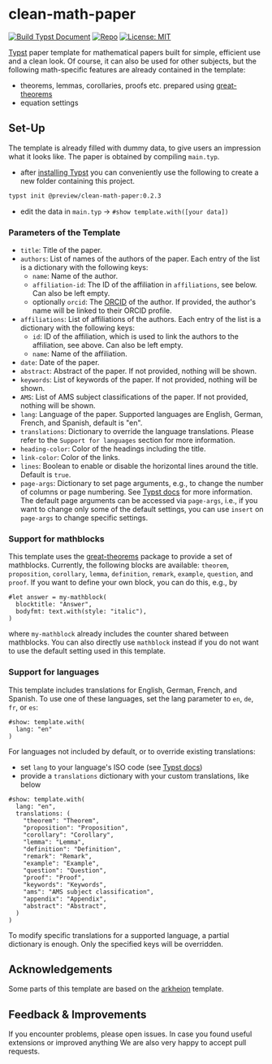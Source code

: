 # clean-math-paper

[![Build Typst Document](https://github.com/JoshuaLampert/clean-math-paper/actions/workflows/build.yml/badge.svg)](https://github.com/JoshuaLampert/clean-math-paper/actions/workflows/build.yml)
[![Repo](https://img.shields.io/badge/GitHub-repo-blue)](https://github.com/JoshuaLampert/clean-math-paper)
[![License: MIT](https://img.shields.io/badge/License-MIT-success.svg)](https://opensource.org/licenses/MIT)

[Typst](https://typst.app/home/) paper template for mathematical papers built for simple, efficient use and a clean look.
Of course, it can also be used for other subjects, but the following math-specific features are already contained in the template:

- theorems, lemmas, corollaries, proofs etc. prepared using [great-theorems](https://typst.app/universe/package/great-theorems)
- equation settings

## Set-Up

The template is already filled with dummy data, to give users an impression what it looks like. The paper is obtained by compiling `main.typ`.

- after [installing Typst](https://github.com/typst/typst?tab=readme-ov-file#installation) you can conveniently use the following to create a new folder containing this project.

```bash
typst init @preview/clean-math-paper:0.2.3
```

- edit the data in `main.typ` → `#show template.with([your data])`

### Parameters of the Template

- `title`: Title of the paper.
- `authors`: List of names of the authors of the paper. Each entry of the list is a dictionary with the following keys:
  - `name`: Name of the author.
  - `affiliation-id`: The ID of the affiliation in `affiliations`, see below. Can also be left empty.
  - optionally `orcid`: The [ORCID](https://orcid.org/) of the author. If provided, the author's name will be linked to their ORCID profile.
- `affiliations`: List of affiliations of the authors. Each entry of the list is a dictionary with the following keys:
  - `id`: ID of the affiliation, which is used to link the authors to the affiliation, see above. Can also be left empty.
  - `name`: Name of the affiliation.
- `date`: Date of the paper.
- `abstract`: Abstract of the paper. If not provided, nothing will be shown.
- `keywords`: List of keywords of the paper. If not provided, nothing will be shown.
- `AMS`: List of AMS subject classifications of the paper. If not provided, nothing will be shown.
- `lang`: Language of the paper. Supported languages are English, German, French, and Spanish, default is "en".
- `translations`: Dictionary to override the language translations. Please refer to the `Support for languages` section for more information.
- `heading-color`: Color of the headings including the title.
- `link-color`: Color of the links.
- `lines`: Boolean to enable or disable the horizontal lines around the title. Default is `true`.
- `page-args`: Dictionary to set page arguments, e.g., to change the number of columns or page numbering. See [Typst docs](https://typst.app/docs/reference/layout/page/) for more information. The default page arguments can be accessed via `page-args`, i.e., if you want to change only some of the default settings, you can use `insert` on `page-args` to change specific settings.

### Support for mathblocks

This template uses the [great-theorems](https://typst.app/universe/package/great-theorems) package to provide a set of mathblocks. Currently, the following blocks are available: `theorem`, `proposition`, `corollary`, `lemma`, `definition`, `remark`, `example`, `question`, and `proof`. If you want to define your own block, you can do this, e.g., by

```typst
#let answer = my-mathblock(
  blocktitle: "Answer",
  bodyfmt: text.with(style: "italic"),
)
```

where `my-mathblock` already includes the counter shared between mathblocks. You can also directly use `mathblock` instead if you do not want to use the default setting used in this template.

### Support for languages

This template includes translations for English, German, French, and Spanish. To use one of these languages, set the lang parameter to `en`, `de`, `fr`, or `es`:

```typst
#show: template.with(
  lang: "en"
)
```

For languages not included by default, or to override existing translations:

- set `lang` to your language's ISO code (see [Typst docs](https://typst.app/docs/reference/text/text/#parameters-lang))
- provide a `translations` dictionary with your custom translations, like below

```typst
#show: template.with(
  lang: "en",
  translations: (
    "theorem": "Theorem",
    "proposition": "Proposition",
    "corollary": "Corollary",
    "lemma": "Lemma",
    "definition": "Definition",
    "remark": "Remark",
    "example": "Example",
    "question": "Question",
    "proof": "Proof",
    "keywords": "Keywords",
    "ams": "AMS subject classification",
    "appendix": "Appendix",
    "abstract": "Abstract",
  )
)
```

To modify specific translations for a supported language, a partial dictionary is enough. Only the specified keys will be overridden.

## Acknowledgements

Some parts of this template are based on the [arkheion](https://github.com/mgoulao/arkheion) template.

## Feedback & Improvements

If you encounter problems, please open issues. In case you found useful extensions or improved anything We are also very happy to accept pull requests.
